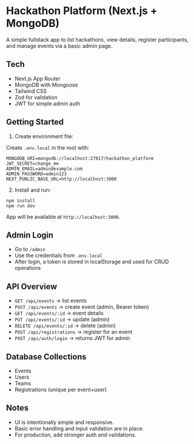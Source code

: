 # Hackathon Platform (Next.js + MongoDB)

A simple fullstack app to list hackathons, view details, register participants, and manage events via a basic admin page.

## Tech
- Next.js App Router
- MongoDB with Mongoose
- Tailwind CSS
- Zod for validation
- JWT for simple admin auth

## Getting Started

1) Create environment file:

Create `.env.local` in the root with:

```
MONGODB_URI=mongodb://localhost:27017/hackathon_platform
JWT_SECRET=change_me
ADMIN_EMAIL=admin@example.com
ADMIN_PASSWORD=admin123
NEXT_PUBLIC_BASE_URL=http://localhost:3000
```

2) Install and run:

```
npm install
npm run dev
```

App will be available at `http://localhost:3000`.

## Admin Login
- Go to `/admin`
- Use the credentials from `.env.local`
- After login, a token is stored in localStorage and used for CRUD operations

## API Overview
- `GET /api/events` → list events
- `POST /api/events` → create event (admin, Bearer token)
- `GET /api/events/:id` → event details
- `PUT /api/events/:id` → update (admin)
- `DELETE /api/events/:id` → delete (admin)
- `POST /api/registrations` → register for an event
- `POST /api/auth/login` → returns JWT for admin

## Database Collections
- Events
- Users
- Teams
- Registrations (unique per event+user)

## Notes
- UI is intentionally simple and responsive.
- Basic error handling and input validation are in place.
- For production, add stronger auth and validations.


